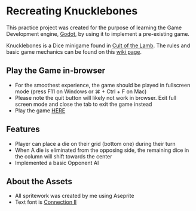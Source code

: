 # Recreating Knucklebones
This practice project was created for the purpose of learning the Game Development engine, [Godot](https://godotengine.org/), by using it to implement a pre-existing game.

Knucklebones is a Dice minigame found in [Cult of the Lamb](https://store.steampowered.com/app/1313140/Cult_of_the_Lamb/). The rules and basic game mechanics can be found on this [wiki page](https://cult-of-the-lamb.fandom.com/wiki/Knucklebones).


## Play the Game in-browser
- For the smoothest experience, the game should be played in fullscreen mode (press F11 on Windows or ⌘ + Ctrl + F on Mac)
- Please note the quit button will likely not work in browser. Exit full screen mode and close the tab to exit the game instead
- Play the game [HERE](https://kimalysha93.github.io/knucklebones/)

## Features
- Player can place a die on their grid (bottom one) during their turn
- When A die is eliminated from the opposing side, the remaining dice in the column will shift towards the center
- Implemented a basic Opponent AI

## About the Assets
- All spritework was created by me using Aseprite
- Text font is [Connection II](https://godotengine.org/asset-library/asset/316)
